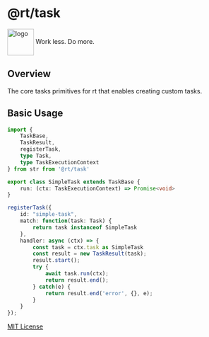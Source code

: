# @rt/task

<div height=30" vertical-align="top">
<image src="https://raw.githubusercontent.com/gnomejs/gnomejs/main/assets/icon.png"
    alt="logo" width="60" valign="middle" />
<span>Work less. Do more. </span>
</div>

## Overview

The core tasks primitives for rt that enables creating
custom tasks.

## Basic Usage

```typescript
import { 
    TaskBase, 
    TaskResult,
    registerTask, 
    type Task, 
    type TaskExecutionContext
} from str from '@rt/task'

export class SimpleTask extends TaskBase {
    run: (ctx: TaskExecutionContext) => Promise<void>
}

registerTask({
    id: "simple-task",
    match: function(task: Task) {
        return task instanceof SimpleTask
    },
    handler: async (ctx) => {
        const task = ctx.task as SimpleTask
        const result = new TaskResult(task);
        result.start();
        try {
            await task.run(ctx);
            return result.end();
        } catch(e) {
            return result.end('error', {}, e);
        }
    }
});
```

[MIT License](./LICENSE.md)
